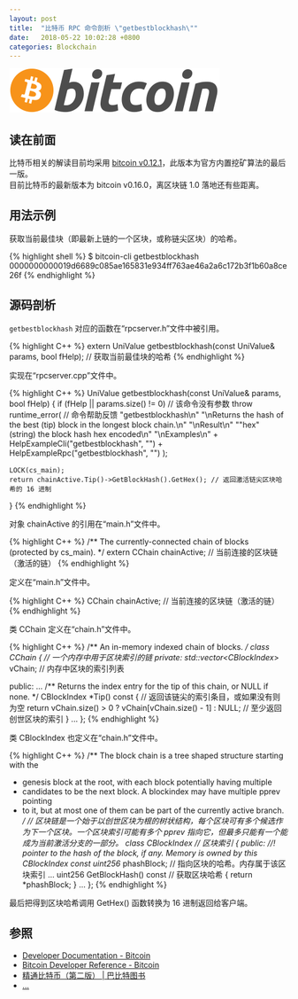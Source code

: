 ```yaml
---
layout: post
title:  "比特币 RPC 命令剖析 \"getbestblockhash\""
date:   2018-05-22 10:02:28 +0800
categories: Blockchain
---
```

![bitcoin](/images/20180504/bitcoin.svg)

## 读在前面
比特币相关的解读目前均采用 [bitcoin v0.12.1](https://github.com/bitcoin/bitcoin/tree/v0.12.1)，此版本为官方内置挖矿算法的最后一版。<br>
目前比特币的最新版本为 bitcoin v0.16.0，离区块链 1.0 落地还有些距离。

## 用法示例
获取当前最佳块（即最新上链的一个区块，或称链尖区块）的哈希。

{% highlight shell %}
$ bitcoin-cli getbestblockhash
0000000000019d6689c085ae165831e934ff763ae46a2a6c172b3f1b60a8ce26f
{% endhighlight %}

## 源码剖析
`getbestblockhash` 对应的函数在“rpcserver.h”文件中被引用。

{% highlight C++ %}
extern UniValue getbestblockhash(const UniValue& params, bool fHelp); // 获取当前最佳块的哈希
{% endhighlight %}

实现在“rpcserver.cpp”文件中。

{% highlight C++ %}
UniValue getbestblockhash(const UniValue& params, bool fHelp)
{
    if (fHelp || params.size() != 0) // 该命令没有参数
        throw runtime_error( // 命令帮助反馈
            "getbestblockhash\n"
            "\nReturns the hash of the best (tip) block in the longest block chain.\n"
            "\nResult\n"
            "\"hex\"      (string) the block hash hex encoded\n"
            "\nExamples\n"
            + HelpExampleCli("getbestblockhash", "")
            + HelpExampleRpc("getbestblockhash", "")
        );

    LOCK(cs_main);
    return chainActive.Tip()->GetBlockHash().GetHex(); // 返回激活链尖区块哈希的 16 进制
}
{% endhighlight %}

对象 chainActive 的引用在“main.h”文件中。

{% highlight C++ %}
/** The currently-connected chain of blocks (protected by cs_main). */
extern CChain chainActive; // 当前连接的区块链（激活的链）
{% endhighlight %}

定义在“main.h”文件中。

{% highlight C++ %}
CChain chainActive; // 当前连接的区块链（激活的链）
{% endhighlight %}

类 CChain 定义在“chain.h”文件中。

{% highlight C++ %}
/** An in-memory indexed chain of blocks. */
class CChain { // 一个内存中用于区块索引的链
private:
    std::vector<CBlockIndex*> vChain; // 内存中区块的索引列表

public:
    ...
    /** Returns the index entry for the tip of this chain, or NULL if none. */
    CBlockIndex *Tip() const { // 返回该链尖的索引条目，或如果没有则为空
        return vChain.size() > 0 ? vChain[vChain.size() - 1] : NULL; // 至少返回创世区块的索引
    }
    ...
};
{% endhighlight %}

类 CBlockIndex 也定义在“chain.h”文件中。

{% highlight C++ %}
/** The block chain is a tree shaped structure starting with the
 * genesis block at the root, with each block potentially having multiple
 * candidates to be the next block. A blockindex may have multiple pprev pointing
 * to it, but at most one of them can be part of the currently active branch.
 */ // 区块链是一个始于以创世区块为根的树状结构，每个区块可有多个候选作为下一个区块。一个区块索引可能有多个 pprev 指向它，但最多只能有一个能成为当前激活分支的一部分。
class CBlockIndex // 区块索引
{
public:
    //! pointer to the hash of the block, if any. Memory is owned by this CBlockIndex
    const uint256* phashBlock; // 指向区块的哈希。内存属于该区块索引
    ...
    uint256 GetBlockHash() const // 获取区块哈希
    {
        return *phashBlock;
    }
    ...
};
{% endhighlight %}

最后把得到区块哈希调用 GetHex() 函数转换为 16 进制返回给客户端。

## 参照
* [Developer Documentation - Bitcoin](https://bitcoin.org/en/developer-documentation)
* [Bitcoin Developer Reference - Bitcoin](https://bitcoin.org/en/developer-reference#getbestblockhash)
* [精通比特币（第二版） \| 巴比特图书](http://book.8btc.com/masterbitcoin2cn)
* [...](https://github.com/mistydew/blockchain)
